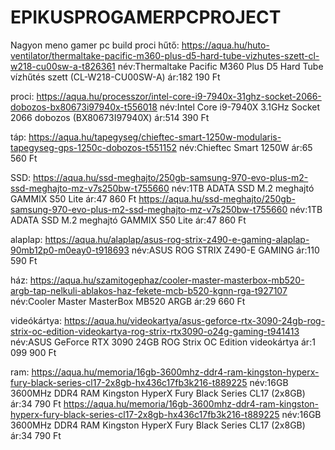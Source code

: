 # EPIKUSPROGAMERPCPROJECT
Nagyon meno gamer pc build 
proci hűtő:
https://aqua.hu/huto-ventilator/thermaltake-pacific-m360-plus-d5-hard-tube-vizhutes-szett-cl-w218-cu00sw-a-t826361
név:Thermaltake Pacific M360 Plus D5 Hard Tube vízhűtés szett (CL-W218-CU00SW-A)
ár:182 190 Ft

proci:
https://aqua.hu/processzor/intel-core-i9-7940x-31ghz-socket-2066-dobozos-bx80673i97940x-t556018
név:Intel Core i9-7940X 3.1GHz Socket 2066 dobozos (BX80673I97940X)
ár:514 390 Ft

táp:
https://aqua.hu/tapegyseg/chieftec-smart-1250w-modularis-tapegyseg-gps-1250c-dobozos-t551152
név:Chieftec Smart 1250W 
ár:65 560 Ft

SSD:
https://aqua.hu/ssd-meghajto/250gb-samsung-970-evo-plus-m2-ssd-meghajto-mz-v7s250bw-t755660
név:1TB ADATA SSD M.2 meghajtó GAMMIX S50 Lite
ár:47 860 Ft
https://aqua.hu/ssd-meghajto/250gb-samsung-970-evo-plus-m2-ssd-meghajto-mz-v7s250bw-t755660
név:1TB ADATA SSD M.2 meghajtó GAMMIX S50 Lite
ár:47 860 Ft

alaplap:
https://aqua.hu/alaplap/asus-rog-strix-z490-e-gaming-alaplap-90mb12p0-m0eay0-t918693
név:ASUS ROG STRIX Z490-E GAMING
ár:110 590 Ft

ház:
https://aqua.hu/szamitogephaz/cooler-master-masterbox-mb520-argb-tap-nelkuli-ablakos-haz-fekete-mcb-b520-kgnn-rga-t927107
név:Cooler Master MasterBox MB520 ARGB
ár:29 660 Ft

videókártya:
https://aqua.hu/videokartya/asus-geforce-rtx-3090-24gb-rog-strix-oc-edition-videokartya-rog-strix-rtx3090-o24g-gaming-t941413
név:ASUS GeForce RTX 3090 24GB ROG Strix OC Edition videokártya
ár:1 099 900 Ft

ram:
https://aqua.hu/memoria/16gb-3600mhz-ddr4-ram-kingston-hyperx-fury-black-series-cl17-2x8gb-hx436c17fb3k216-t889225
név:16GB 3600MHz DDR4 RAM Kingston HyperX Fury Black Series CL17 (2x8GB)
ár:34 790 Ft
https://aqua.hu/memoria/16gb-3600mhz-ddr4-ram-kingston-hyperx-fury-black-series-cl17-2x8gb-hx436c17fb3k216-t889225
név:16GB 3600MHz DDR4 RAM Kingston HyperX Fury Black Series CL17 (2x8GB)
ár:34 790 Ft
